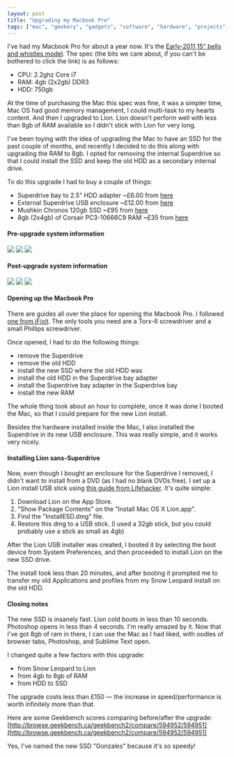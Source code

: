 ```yaml
---
layout: post
title: "Upgrading my Macbook Pro"
tags: ["mac", "geekery", "gadgets", "software", "hardware", "projects", "blog", "consumerism"]
---
```

I've had my Macbook Pro for about a year now. It's the [Early-2011 15" bells and whistles model](http://www.everymac.com/systems/apple/macbook_pro/stats/macbook-pro-core-i7-2.2-15-early-2011-unibody-thunderbolt-specs.html). The spec (the bits we care about, if you can't be bothered to click the link) is as follows:

- CPU: 2.2ghz Core i7
- RAM: 4gb (2x2gb) DDR3
- HDD: 750gb

At the time of purchasing the Mac this spec was fine, it was a simpler time, Mac OS had good memory management, I could multi-task to my hearts content. And then I upgraded to Lion. Lion doesn't perform well with less than 8gb of RAM available so I didn't stick with Lion for very long.

I've been toying with the idea of upgrading the Mac to have an SSD for the past couple of months, and recently I decided to do this along with upgrading the RAM to 8gb. I opted for removing the internal Superdrive so that I could install the SSD and keep the old HDD as a secondary internal drive.

To do this upgrade I had to buy a couple of things:

- Superdrive bay to 2.5" HDD adapter ~£6.00 from [here](http://www.suntekstore.co.uk/product-10010809-25_inch_the_second_sata_hdd_ssd_caddy_for_apple_macbook.html)
- External Superdrive USB enclosure ~£12.00 from [here](http://cgi.ebay.co.uk/ws/eBayISAPI.dll?ViewItem&item=320817912050)
- Mushkin Chronos 120gb SSD ~£95 from [here](http://www.aria.co.uk/Products/Components/Solid+State+Drives/Mushkin+Chronos+120GB+2.5%22+SATA-III+Solid+State+Hard+Drive+?productId=45660)
- 8gb (2x4gb) of Corsair PC3-10666C9 RAM ~£35 from [here](http://www.aria.co.uk/Products/Components/Memory+-+RAM/SODIMM+-+Laptops+%2F+Compact+PC/SODIMM+DDR3/8GB+Corsair+Value+Select+%282x4GB%29+DDR3+PC3-10666C9+1333MHz+1.5v+SODIMM+Memory+-+CMSO8GX3M2A1333C9+?productId=47381)

#### Pre-upgrade system information
![](http://f.cl.ly/items/1p0N3e1I3d1K0o2k0A0k/Screen%20shot%202012-03-30%20at%2018.13.30.png)
![](http://f.cl.ly/items/0G2i1g0g080D342U3q2e/Screen%20shot%202012-03-30%20at%2018.14.01.png)
![](http://f.cl.ly/items/3Y1g1o1t0p3w3j3U2d1a/Screen%20shot%202012-03-30%20at%2018.14.28.png)

#### Post-upgrade system information
![](http://f.cl.ly/items/2p2t1i401O0X2T0L1U0m/Screen%20Shot%202012-03-31%20at%2014.55.49.png)
![](http://f.cl.ly/items/0l0T1U0j0R1j1G0r0p1P/Screen%20Shot%202012-03-31%20at%2014.56.23.png)
![](http://f.cl.ly/items/2y3S2v31290d2k1b1V3h/Screen%20Shot%202012-03-31%20at%2014.56.27.png)


#### Opening up the Macbook Pro
There are guides all over the place for opening the Macbook Pro. I followed [one from iFixit](http://www.ifixit.com/Device/MacBook_Pro_15%22_Unibody_Early_2011#guideList). The only tools you need are a Torx-6 screwdriver and a small Phillips screwdriver.

Once opened, I had to do the following things:

- remove the Superdrive
- remove the old HDD
- install the new SSD where the old HDD was
- install the old HDD in the Superdrive bay adapter
- install the Superdrive bay adapter in the Superdrive bay
- install the new RAM

The whole thing took about an hour to complete, once it was done I booted the Mac, so that I could prepare for the new Lion install.

Besides the hardware installed inside the Mac, I also installed the Superdrive in its new USB enclosure. This was really simple, and it works very nicely.

#### Installing Lion sans-Superdrive
Now, even though I bought an enclosure for the Superdrive I removed, I didn't want to install from a DVD (as I had no blank DVDs free). I set up a Lion install USB stick using [this guide from Lifehacker](http://lifehacker.com/5823096/how-to-burn-your-own-lion-install-dvd-or-flash-drive). It's quite simple:

1. Download Lion on the App Store.
2. "Show Package Contents" on the "Install Mac OS X Lion.app".
3. Find the "InstallESD.dmg" file.
4. Restore this dmg to a USB stick. (I used a 32gb stick, but you could probably use a stick as small as 4gb)

After the Lion USB installer was created, I booted it by selecting the boot device from System Preferences, and then proceeded to install Lion on the new SSD drive.

The install took less than 20 minutes, and after booting it prompted me to transfer my old Applications and profiles from my Snow Leopard install on the old HDD.

#### Closing notes
The new SSD is insanely fast. Lion cold boots in less than 10 seconds. Photoshop opens in less than 4 seconds. I'm really amazed by it. Now that I've got 8gb of ram in there, I can use the Mac as I had liked, with oodles of browser tabs, Photoshop, and Sublime Text open.

I changed quite a few factors with this upgrade:

- from Snow Leopard to Lion
- from 4gb to 8gb of RAM
- from HDD to SSD

The upgrade costs less than £150 &mdash; the increase in speed/performance is worth infinitely more than that.

Here are some Geekbench scores comparing before/after the upgrade: [http://browse.geekbench.ca/geekbench2/compare/594952/594951](http://browse.geekbench.ca/geekbench2/compare/594952/594951)

Yes, I've named the new SSD "Gonzales" because it's so speedy!
